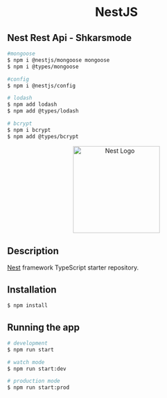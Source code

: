 <h1 align="center" >NestJS</h1>

## Nest Rest Api - Shkarsmode
```bash
#mongoose
$ npm i @nestjs/mongoose mongoose
$ npm i @types/mongoose 

#config
$ npm i @nestjs/config  

# lodash
$ npm add lodash
$ npm add @types/lodash

# bcrypt
$ npm i bcrypt
$ npm add @types/bcrypt


```

<p align="center">
  <a href="http://nestjs.com/" target="blank"><img src="https://nestjs.com/img/logo-small.svg" width="200" alt="Nest Logo" /></a>
</p>

[circleci-image]: https://img.shields.io/circleci/build/github/nestjs/nest/master?token=abc123def456
[circleci-url]: https://circleci.com/gh/nestjs/nest

  
## Description

[Nest](https://github.com/nestjs/nest) framework TypeScript starter repository.

## Installation

```bash
$ npm install
```

## Running the app

```bash
# development
$ npm run start

# watch mode
$ npm run start:dev

# production mode
$ npm run start:prod
```
